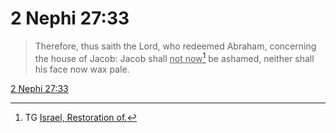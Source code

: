 # 2 Nephi 27:33

> Therefore, thus saith the Lord, who redeemed Abraham, concerning the house of Jacob: Jacob shall <u>not now</u>[^a] be ashamed, neither shall his face now wax pale.

[2 Nephi 27:33](https://www.churchofjesuschrist.org/study/scriptures/bofm/2-ne/27?lang=eng&id=p33#p33)


[^a]: TG [Israel, Restoration of.](https://www.churchofjesuschrist.org/study/scriptures/tg/israel-restoration-of?lang=eng)
